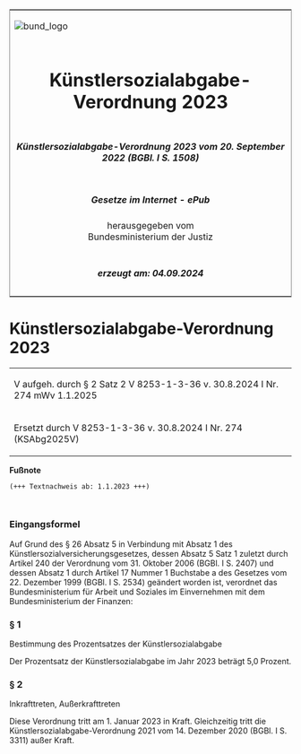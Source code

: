 <span id="DECKBLATT.html"></span>

<table border="0" frame="border" width="100%">

<tr valign="top">

<td align="left">

![bund\_logo](BfJ_2021_Web_de_de.gif)

</td>

<td align="right">

 

</td>

</tr>

<tr align="center" valign="middle">

<td colspan="2">

# Künstlersozialabgabe-Verordnung 2023

</td>

</tr>

<tr align="center" valign="middle">

<td colspan="2">

##### Künstlersozialabgabe-Verordnung 2023 vom 20. September 2022 (BGBl. I S. 1508)

</td>

</tr>

<tr align="center" valign="middle">

<td colspan="2">

  
  

##### Gesetze im Internet - ePub  
  
herausgegeben vom  
Bundesministerium der Justiz

</td>

</tr>

<tr align="center" valign="bottom">

<td colspan="2">

  
  

##### erzeugt am: 04.09.2024

</td>

</tr>

</table>

<span id="BJNR150800022.html"></span>

# Künstlersozialabgabe-Verordnung 2023

<div>

<div class="jnhtml">

<table width="100%">

<colgroup>

<col width="10%">

</col>

<col width="90%">

</col>

</colgroup>

<tr>

<td class="StandkommentarAufh" colspan="2">

V aufgeh. durch § 2 Satz 2 V 8253-1-3-36 v. 30.8.2024 I Nr. 274 mWv
1.1.2025

</div>

</div>

</td>

</tr>

<tr>

<td colspan="2">

Ersetzt durch V 8253-1-3-36 v. 30.8.2024 I Nr. 274 (KSAbg2025V)

</td>

</tr>

</table>

</div>

</div>

<div>

  
**Fußnote**

<div class="jnhtml">

<div>

<div class="jurAbsatz">

  

``` 
(+++ Textnachweis ab: 1.1.2023 +++)

 
```

</div>

</div>

</div>

</div>

<span id="BJNR150800022BJNE000100000.html"></span>

### Eingangsformel  

<div>

<div class="jnhtml">

<div>

<div class="jurAbsatz">

Auf Grund des § 26 Absatz 5 in Verbindung mit Absatz 1 des
Künstlersozialversicherungsgesetzes, dessen Absatz 5 Satz 1 zuletzt
durch Artikel 240 der Verordnung vom 31. Oktober 2006 (BGBl. I S. 2407)
und dessen Absatz 1 durch Artikel 17 Nummer 1 Buchstabe a des Gesetzes
vom 22. Dezember 1999 (BGBl. I S. 2534) geändert worden ist, verordnet
das Bundesministerium für Arbeit und Soziales im Einvernehmen mit dem
Bundesministerium der Finanzen:

</div>

</div>

</div>

</div>

<span id="BJNR150800022BJNE000200000.html"></span>

### § 1  
Bestimmung des Prozentsatzes der Künstlersozialabgabe

<div>

<div class="jnhtml">

<div>

<div class="jurAbsatz">

Der Prozentsatz der Künstlersozialabgabe im Jahr 2023 beträgt 5,0
Prozent.

</div>

</div>

</div>

</div>

<span id="BJNR150800022BJNE000300000.html"></span>

### § 2  
Inkrafttreten, Außerkrafttreten

<div>

<div class="jnhtml">

<div>

<div class="jurAbsatz">

Diese Verordnung tritt am 1. Januar 2023 in Kraft. Gleichzeitig tritt
die Künstlersozialabgabe-Verordnung 2021 vom 14. Dezember 2020 (BGBl. I
S. 3311) außer Kraft.

</div>

</div>

</div>

</div>
